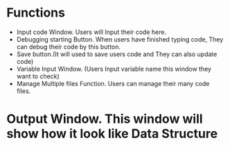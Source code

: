 # Functions
* Input code Window. Users will Input their code here. 
* Debugging starting Button. When users have finished typing code, They can debug their code by this button. 
* Save button.(It will used to save users code and They can also update code)
* Variable Input Window. (Users Input variable name this window they want to check)
* Manage Multiple files Function. Users can manage their many code files.
# Output Window. This window will show how it look like Data Structure

